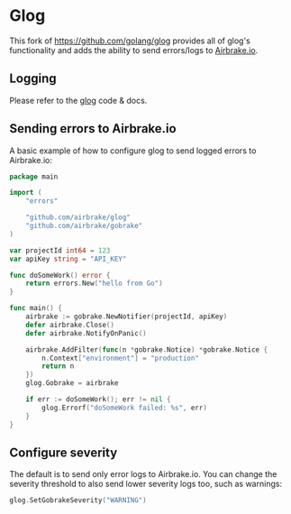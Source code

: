 # Glog

This fork of https://github.com/golang/glog provides all of glog's functionality
and adds the ability to send errors/logs to [Airbrake.io](https://airbrake.io).

## Logging

Please refer to the [glog](https://github.com/golang/glog) code & docs.

## Sending errors to Airbrake.io

A basic example of how to configure glog to send logged errors to Airbrake.io:

```go
package main

import (
	"errors"

	"github.com/airbrake/glog"
	"github.com/airbrake/gobrake"
)

var projectId int64 = 123
var apiKey string = "API_KEY"

func doSomeWork() error {
	return errors.New("hello from Go")
}

func main() {
	airbrake := gobrake.NewNotifier(projectId, apiKey)
	defer airbrake.Close()
	defer airbrake.NotifyOnPanic()

	airbrake.AddFilter(func(n *gobrake.Notice) *gobrake.Notice {
		n.Context["environment"] = "production"
		return n
	})
	glog.Gobrake = airbrake

	if err := doSomeWork(); err != nil {
		glog.Errorf("doSomeWork failed: %s", err)
	}
}
```

## Configure severity

The default is to send only error logs to Airbrake.io. You can change the
severity threshold to also send lower severity logs too, such as warnings:

```go
glog.SetGobrakeSeverity("WARNING")
```
